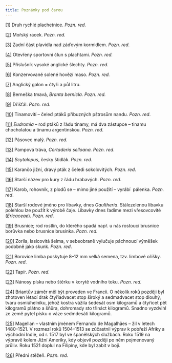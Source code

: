 ```yaml
---
title: Poznámky pod čarou
---
```


[\[1\]](../Text/dva_roky_prazdnin_06.html#_ftnref1) Druh rychlé plachetnice. _Pozn. red._

[\[2\]](../Text/dva_roky_prazdnin_06.html#_ftnref2) Mořský racek. _Pozn. red._

[\[3\]](../Text/dva_roky_prazdnin_06.html#_ftnref3) Zadní část plavidla nad záďovým kormidlem. _Pozn. red._

[\[4\]](../Text/dva_roky_prazdnin_08.html#_ftnref4) Otevřený sportovní člun s plachtami. _Pozn. red._

[\[5\]](../Text/dva_roky_prazdnin_10.html#_ftnref5) Příslušník vysoké anglické šlechty. _Pozn. red._

[\[6\]](../Text/dva_roky_prazdnin_15.html#_ftnref6) Konzervované solené hovězí maso. _Pozn. red._

[\[7\]](../Text/dva_roky_prazdnin_17.html#_ftnref7) Anglický galon = čtyři a půl litru.

[\[8\]](../Text/dva_roky_prazdnin_18.html#_ftnref8) Berneška tmavá, _Branta bernicla. Pozn. red._

[\[9\]](../Text/dva_roky_prazdnin_24.html#_ftnref9) Dřišťál. _Pozn. red_.

[\[10\]](../Text/dva_roky_prazdnin_24.html#_ftnref10) Tinamovití – čeleď ptáků příbuzných pštrosům nandu. _Pozn. red_.

[\[11\]](../Text/dva_roky_prazdnin_24.html#_ftnref11) _Eudromia_ – rod ptáků z řádu tinamy, má dva zástupce – tinamu chocholatou a tinamu argentinskou. _Pozn. red_.

[\[12\]](../Text/dva_roky_prazdnin_36.html#_ftnref12) Pásovec malý. _Pozn. red._

[\[13\]](../Text/dva_roky_prazdnin_45.html#_ftnref13) Pampová tráva, _Cortaderia selloana. Pozn. red_.

[\[14\]](../Text/dva_roky_prazdnin_45.html#_ftnref14) _Scytalopus_, česky štidlák. _Pozn. red_.

[\[15\]](../Text/dva_roky_prazdnin_45.html#_ftnref15) Karančo jižní, dravý pták z čeledi sokolovitých. _Pozn. red_.

[\[16\]](../Text/dva_roky_prazdnin_48.html#_ftnref16) Starší název pro kury z řádu hrabavých. _Pozn. red_.

[\[17\]](../Text/dva_roky_prazdnin_48.html#_ftnref17) Karob, rohovník, z plodů se – mimo jiné použití – vyrábí  pálenka. _Pozn. red_.

[\[18\]](../Text/dva_roky_prazdnin_48.html#_ftnref18) Starší rodové jméno pro libavky, dnes _Gaultheria_. Stálezelenou libavku polehlou lze použít k výrobě čaje. Libavky dnes řadíme mezi vřesovcovité (_Ericaceae_). _Pozn. red_.

[\[19\]](../Text/dva_roky_prazdnin_48.html#_ftnref19) Brusnice; rod rostlin, do kterého spadá např. u nás rostoucí brusnice borůvka nebo brusnice brusinka. _Pozn. red._

[\[20\]](../Text/dva_roky_prazdnin_51.html#_ftnref20) Zorila, lasicovitá šelma, v sebeobraně vylučuje páchnoucí výměšek podobně jako skunk. _Pozn. red_.

[\[21\]](../Text/dva_roky_prazdnin_56.html#_ftnref21) Borovice limba poskytuje 8–12 mm velká semena, tzv. limbové oříšky. _Pozn. red_.

[\[22\]](../Text/dva_roky_prazdnin_66.html#_ftnref22) Tapír. _Pozn. red._

[\[23\]](../Text/dva_roky_prazdnin_69.html#_ftnref23) Nánosy písku nebo štěrku v korytě vodního toku. _Pozn. red._

[\[24\]](../Text/dva_roky_prazdnin_74.html#_ftnref24) Briantův záměr měl být proveden ve Francii. O několik roků později byl zhotoven létací drak čtyřiadvacet stop široký a sedmadvacet stop dlouhý, tvaru osmiúhelníku, jehož kostra vážila šedesát osm kilogramů a čtyřicet pět kilogramů plátno a šňůra, dohromady sto třináct kilogramů. Snadno vyzdvihl ze země pytel písku o váze sedmdesáti kilogramů.

[\[25\]](../Text/dva_roky_prazdnin_84.html#_ftnref25) Magellan – vlastním jménem Fernando de Magalhães – žil v letech 1480–1521. V rozmezí roků 1504–1513 se zúčastnil výprav k pobřeží Afriky a východní Indie, od r. 1517 byl ve španělských službách. Roku 1519 na výpravě kolem Jižní Ameriky, kdy objevil později po něm pojmenovaný průliv. Roku 1521 doplul na Filipíny, kde byl zabit v boji.

[\[26\]](../Text/dva_roky_prazdnin_90.html#_ftnref26) Přední stěžeň. _Pozn. red_.
